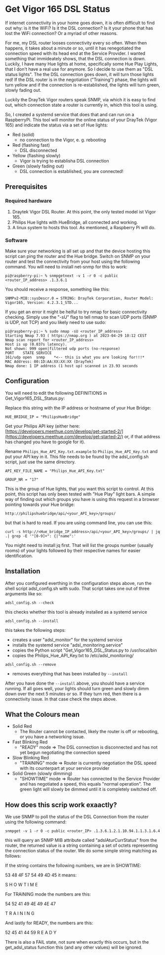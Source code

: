# Get Vigor 165 DSL Status

If internet connectivity in your home goes down, it is often difficult to find out why: is it the WiFi? Is it the DSL connection? Is it your phone that has lost the WiFi connection? Or a myriad of other reasons.

For me, my DSL router looses connectivity every so often. When then happens, it takes about a minute or so, until it has renegotiated the connection speed with its head end at the Service Provider. I wanted something that immideately shows, that the DSL connection is down. Luckily, I have many Hue lights at home, specifically some Hue Play Lights, that I don't have a real use for anymore. So I decide to use them as "DSL status lights". The the DSL connection goes down, it will turn those lights red! If the DSL router is in the negotiation ("Training") phase, the lights will turn yellow and if the connection is re-established, the lights will turn green, slowly fading out.

Luckily the DrayTek Vigor routers speak SNMP, via which it is easy to find out, which connection state a router is currently in, which this tool is using.

So, I created a systemd service that does that and can run on a RaspberryPi. This tool will monitor the online status of your DrayTek (Vigor 165) and indicate the status via a set of Hue lights:


- Red (solid)
  - no connection to the Vigor, e. g. rebooting
- Red  (flashing fast)
  - DSL disconnected
- Yellow (flashing slowly)
  - Vigor is trying to establisha DSL connection
- Green (slowly fading out)
  - DSL connection is established, you are connected!

## Prerequisites

### Required hardware

1. Draytek Vigor DSL Router. At this point, the only tested model ist Vigor 165.
2. Philips Hue lights with HueBridge, all connected and working.
3. A linux system to hosts this tool. As mentioned, a Raspberry Pi will do.

### Software

Make sure your networking is all set up and that the device hosting this script can ping the router and the Hue bridge. Switch on SNMP on your router and test the connectivity from your host using the following command. You will need to install net-snmp for this to work:

```console
pi@raspberry-pi:~ % snmpgetnext -v 1 -r 0 -c public <router_IP_address> .1.3.6.1
```

You should receive a response, something like this:

```console
SNMPv2-MIB::sysDescr.0 = STRING: DrayTek Corporation, Router Model: Vigor165, Version: 4.2.3.1_STD...
```

If you get an error it might be helful to try nmap for basic connectivity checking. Simply use the "-sU" flag to tell nmap to scan UDP ports (SNMP is UDP, not TCP) and you likely need to use sudo:

```console
pi@raspberry-pi:~ % sudo nmap -sU <router_IP_address>
Starting Nmap 7.93 ( https://nmap.org ) at 2023-04-29 10:12 CEST
Nmap scan report for <router_IP_address>
Host is up (0.037s latency).
Not shown: 999 open|filtered udp ports (no-response)
PORT    STATE SERVICE
161/udp open  snmp    *<-- this is what you are looking for!!!*
MAC Address: 00:1D:AA:XX:XX:XX (DrayTek)
Nmap done: 1 IP address (1 host up) scanned in 23.93 seconds
```

## Configuration

You will need to edit the following DEFINITIONS in Get_Vigor165_DSL_Status.py:

Replace this string with the IP address or hostname of your Hue Bridge:

```HUE_BRIDGE_IP = "PhilipsHueBridge"```

Get your Philips API key (either here: [https://developers.meethue.com/develop/get-started-2/](https://developers.meethue.com/develop/get-started-2/) or, if that address has changed you have to google for it).

Rename `` Philips_Hue_API_Key.txt.example `` to `` Philips_Hue_API_Key.txt `` and put your API key in it. This file needs to be found by the adsl_config.sh script, just use the same directory.

```API_KEY_FILE_NAME = "Philips_Hue_API_Key.txt"```



```GROUP_NR = "17"```

This is the group of Hue lights, that you want this script to control. At this point, this script has only been tested with "Hue Play" light bars. A simple way of finding out which groups you have is using this request in a browser pointing towards your Hue bridge:

``` http://philipshuebridge/api/<your_API_key>/groups/ ```

but that is hard to read. If you are using command line, you can use this:

```console
curl -s http://<Hue_bridge_IP_address>/api/<your_API_key>/groups/ | jq .| grep -E '"[0-9]+": {|"name":'
```

You might need to install jq first. That will list the groups number (usually rooms) of your lights followed by their respective names for easier identification.

## Installation

After you configured everthing in the configuration steps above, run the shell script adsl_config.sh with sudo. That script takes one out of three arguments like so:

```console
adsl_config.sh --check
```

this checks whether this tool is already installed as a systemd service

```console
adsl_config.sh --install
```

this takes the following steps:

- creates a user "adsl_monitor" for the systemd service
- installs the systemd service "adsl_monitoring.service"
- copies the Python script "Get_Vigor165_DSL_Status.py to /usr/local/bin
- copies the Philips_Hue_API_Key.txt to /etc/adsl_monitoring/

```console
adsl_config.sh --remove
```

- removes everything that has been installed by ``` --install ```

After you have done the ```--install``` above, you should have a service running. If all goes well, your lights should turn green and slowly dimm down over the next 5 minutes or so. If they turn red, then there is a connectivity issue. In that case check the steps above.

## What the Colours mean

- Solid Red
  - The Router cannot be contacted, likely the router is off or rebooting, or you have a networking issue.
- Fast Blinking Red
  - "READY" mode => The DSL connection is disconnected and has not yet begun negotiating the connection speed
- Slow Blinking Red
  - "TRAINING" mode => Router is currently negotiation the DSL speed with its counterpart at your service provider
- Solid Green (slowly dimming)
  - "SHOWTIME" mode => Router has connected to the Service Provider and has negotiated a speed, this equals "normal operation". The green light will slowly be dimmed until it is completely switched off.

## How does this scrip work exaactly?

We use SNMP to poll the status of the DSL Connection from the router using the following command:

```console
snmpget -v 1 -r 0 -c public <router_IP> .1.3.6.1.2.1.10.94.1.1.3.1.6.4
```

this will query an SNMP MIB attribute called "adslAturCurrStatus" from the router, the returned value is a string containing a set of octets representing the connection status of the router. We do some simple string matching as follows:

If the string contains the following numbers, we are in SHOWTIME:

53 48 4F 57 54 49 4D 45 it means:

S  H  O  W  T  I  M  E

For TRAINING mode the numbers are this:

54 52 41 49 4E 49 4E 47 

T  R  A  I  N  I  N  G

And lastly for READY, the numbers are this:

52 45 41 44 59
R  E  A  D  Y

There is also a FAIL state, not sure when exactly this occurs, but in the get_adsl_status function this (and any other values) will be ignored.
